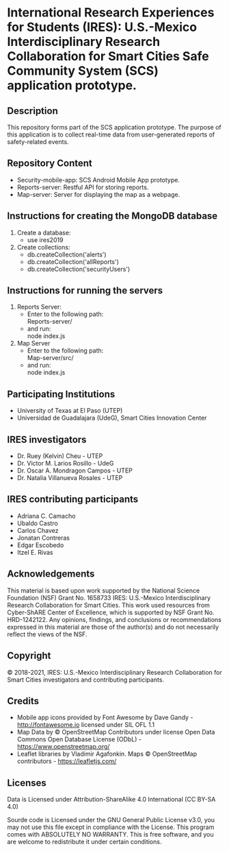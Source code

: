 # International Research Experiences for Students (IRES): U.S.-Mexico Interdisciplinary Research Collaboration for Smart Cities Safe Community System (SCS) application prototype.

## Description
This repository forms part of the SCS application prototype. The purpose of this application is to collect real-time data from user-generated reports of safety-related events.

## Repository Content
- Security-mobile-app: SCS Android Mobile App prototype.
- Reports-server: Restful API for storing reports.
- Map-server: Server for displaying the map as a webpage.

## Instructions for creating the MongoDB database
1. Create a database:<br />
    - use ires2019<br />
2. Create collections:<br />
    - db.createCollection('alerts')<br />
    - db.createCollection('allReports')<br />
    - db.createCollection('securityUsers')<br />

## Instructions for running the servers
1. Reports Server: <br />
    - Enter to the following path:<br />
      Reports-server/<br />
    - and run:<br />
      node index.js<br />
2. Map Server<br />
    - Enter to the following path:<br />
      Map-server/src/<br />
    - and run:<br />
      node index.js<br />

## Participating Institutions
+ University of Texas at El Paso (UTEP)
+ Universidad de Guadalajara (UdeG), Smart Cities Innovation Center

## IRES investigators
+ Dr. Ruey (Kelvin) Cheu - UTEP
+ Dr. Victor M. Larios Rosillo - UdeG
+ Dr. Oscar A. Mondragon Campos - UTEP
+ Dr. Natalia Villanueva Rosales - UTEP

## IRES contributing participants
+ Adriana C. Camacho
+ Ubaldo Castro
+ Carlos Chavez
+ Jonatan Contreras
+ Edgar Escobedo
+ Itzel E. Rivas

## Acknowledgements
This material is based upon work supported by the National Science Foundation (NSF) Grant No. 1658733 IRES: U.S.-Mexico Interdisciplinary Research Collaboration for Smart Cities. This work used resources from Cyber-ShARE Center of Excellence, which is supported by NSF Grant No. HRD-1242122. Any opinions, findings, and conclusions or recommendations expressed in this material are those of the author(s) and do not necessarily reflect the views of the NSF.

## Copyright
&#169; 2018-2021, IRES: U.S.-Mexico Interdisciplinary Research Collaboration for Smart Cities investigators and contributing participants.

## Credits
+ Mobile app icons provided by Font Awesome by Dave Gandy - http://fontawesome.io licensed under SIL OFL 1.1   
+ Map Data by © OpenStreetMap Contributors under license Open Data Commons Open Database License (ODbL) - https://www.openstreetmap.org/
+ Leaflet libraries by Vladimir Agafonkin. Maps © OpenStreetMap contributors - https://leafletjs.com/

## Licenses
Data is Licensed under Attribution-ShareAlike 4.0 International (CC BY-SA 4.0) 

Sourde code is Licensed under the GNU General Public License v3.0, you may not use this file except in compliance with the License.
This program comes with ABSOLUTELY NO WARRANTY. This is free software, and you are welcome to redistribute it under certain conditions.
